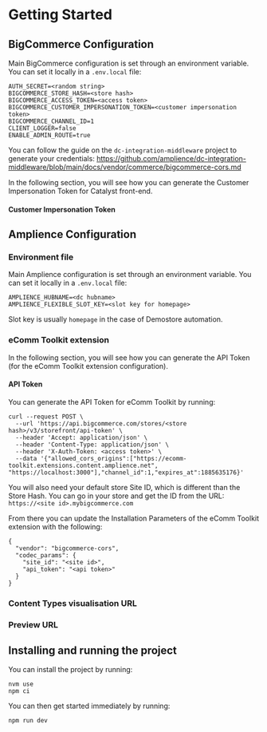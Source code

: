 # Getting Started

## BigCommerce Configuration

Main BigCommerce configuration is set through an environment variable. You can set it locally in a `.env.local` file:

```
AUTH_SECRET=<random string>
BIGCOMMERCE_STORE_HASH=<store hash>
BIGCOMMERCE_ACCESS_TOKEN=<access token>
BIGCOMMERCE_CUSTOMER_IMPERSONATION_TOKEN=<customer impersonation token>
BIGCOMMERCE_CHANNEL_ID=1
CLIENT_LOGGER=false
ENABLE_ADMIN_ROUTE=true
```

You can follow the guide on the `dc-integration-middleware` project to generate your credentials: https://github.com/amplience/dc-integration-middleware/blob/main/docs/vendor/commerce/bigcommerce-cors.md

In the following section, you will see how you can generate the Customer Impersonation Token for Catalyst front-end.

#### Customer Impersonation Token

## Amplience Configuration

### Environment file

Main Amplience configuration is set through an environment variable. You can set it locally in a `.env.local` file:

```
AMPLIENCE_HUBNAME=<dc hubname>
AMPLIENCE_FLEXIBLE_SLOT_KEY=<slot key for homepage>
```

Slot key is usually `homepage` in the case of Demostore automation.

### eComm Toolkit extension

In the following section, you will see how you can generate the API Token (for the eComm Toolkit extension configuration).

#### API Token

You can generate the API Token for eComm Toolkit by running:

```
curl --request POST \
  --url 'https://api.bigcommerce.com/stores/<store hash>/v3/storefront/api-token' \
  --header 'Accept: application/json' \
  --header 'Content-Type: application/json' \
  --header 'X-Auth-Token: <access token>' \
  --data '{"allowed_cors_origins":["https://ecomm-toolkit.extensions.content.amplience.net", "https://localhost:3000"],"channel_id":1,"expires_at":1885635176}'
```

You will also need your default store Site ID, which is different than the Store Hash.
You can go in your store and get the ID from the URL: `https://<site id>.mybigcommerce.com`

From there you can update the Installation Parameters of the eComm Toolkit extension with the following:

```
{
  "vendor": "bigcommerce-cors",
  "codec_params": {
    "site_id": "<site id>",
    "api_token": "<api token>"
  }
}
```

### Content Types visualisation URL

### Preview URL

## Installing and running the project

You can install the project by running:

```
nvm use
npm ci
```

You can then get started immediately by running:

```
npm run dev
```
